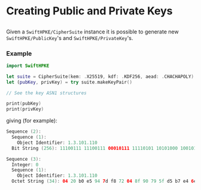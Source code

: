 # Creating Public and Private Keys

## 

Given a ``SwiftHPKE/CipherSuite`` instance it is possible to generate new ``SwiftHPKE/PublicKey``'s and ``SwiftHPKE/PrivateKey``'s.

### Example
```swift
import SwiftHPKE

let suite = CipherSuite(kem: .X25519, kdf: .KDF256, aead: .CHACHAPOLY)
let (pubKey, privKey) = try suite.makeKeyPair()

// See the key ASN1 structures

print(pubKey)
print(privKey)
```
giving (for example):
```swift
Sequence (2):
  Sequence (1):
    Object Identifier: 1.3.101.110
  Bit String (256): 11100111 11100111 00010111 11110101 10101000 10010101 01001010 00100010 00011010 10001001 11001011 11010001 11101101 10000101 01110101 11011111 11010110 00001101 01001110 10100100 00111011 00110100 01110000 01011000 00111111 01011011 10001010 11111010 01101000 10010011 10100001 00001101

Sequence (3):
  Integer: 0
  Sequence (1):
    Object Identifier: 1.3.101.110
  Octet String (34): 04 20 b0 e5 94 7d f8 72 04 8f 90 79 5f d5 b7 e4 6e ca 56 18 58 30 2e 4e 79 83 d6 46 bb 42 70 2a 34 68
```
